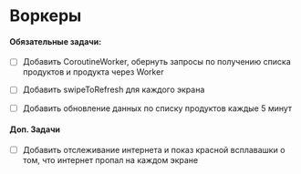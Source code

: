 # Воркеры

#### Обязательные задачи:

- [ ] Добавить CoroutineWorker, обернуть запросы по получению списка продуктов и продукта через
  Worker

- [ ] Добавить swipeToRefresh для каждого экрана

- [ ] Добавить обновление данных по списку продуктов каждые 5 минут

#### Доп. Задачи

- [ ] Добавить отслеживание интернета и показ красной всплавашки о том, что интернет пропал на
  каждом экране
